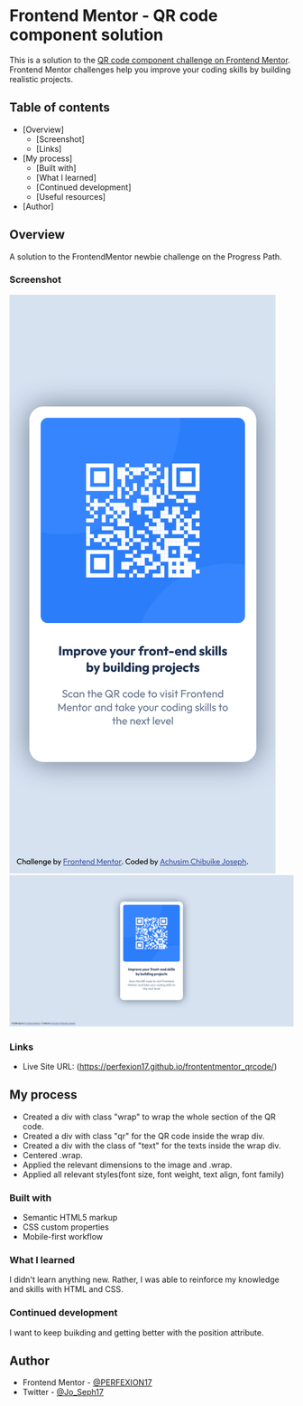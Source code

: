 # Frontend Mentor - QR code component solution

This is a solution to the [QR code component challenge on Frontend Mentor](https://www.frontendmentor.io/challenges/qr-code-component-iux_sIO_H). Frontend Mentor challenges help you improve your coding skills by building realistic projects.

## Table of contents

- [Overview]
  - [Screenshot]
  - [Links]
- [My process] 
  - [Built with]
  - [What I learned]
  - [Continued development]
  - [Useful resources]
- [Author]


## Overview

A solution to the FrontendMentor newbie challenge on the Progress Path.

### Screenshot

![](assets/images/mobile_soln.png)
![](assets/images/web_soln.png)


### Links

- Live Site URL: (https://perfexion17.github.io/frontentmentor_qrcode/)

## My process

- Created a div with class "wrap" to wrap the whole section of the QR code.
- Created a div with class "qr" for the QR code inside the wrap div.
- Created a div with the class of "text" for the texts inside the wrap div.
- Centered .wrap.
- Applied the relevant dimensions to the image and .wrap.
- Applied all relevant styles(font size, font weight, text align, font family)

### Built with

- Semantic HTML5 markup
- CSS custom properties
- Mobile-first workflow


### What I learned

I didn't learn anything new. Rather, I was able to reinforce my knowledge and skills with HTML and CSS.


### Continued development

I want to keep buikding and getting better with the position attribute.


## Author

- Frontend Mentor - [@PERFEXION17](https://www.frontendmentor.io/profile/PERFEXION17)
- Twitter - [@Jo_Seph17](https://www.x.com/Jo_Seph17)